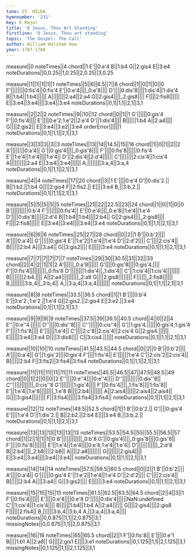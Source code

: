```yaml
---
tune: ST. HILDA
hymnnumber: '231'
key: E Major
title: 'O Jesus, Thou Art Standing'
firstline: 'O Jesus, Thou art standing'
topic: 'The Gospel: The Call'
author: William Walsham How
year: 1707-1788
---
```

measure||0
noteTimes||4
chord||1
E'||0:e'4
B||1:b4
G||2:gis4
E||3:e4
noteDurations||0,0.25||1,0.25||2,0.25||3,0.25

measure||1||1||1||1||1
noteTimes||5||6||6.5||7||8
chord||1||0||1||0||0
F'||||||||0:fis'4||0:fis'4
E'||0:e'4||||_0:e'8||||
D'||||0:dis'8||||1:dis'4||1:dis'4
B||1:b4||1:b4||||||
A||||||||2:a4||2:a4
G||2:gis4||||_2:gis8||||
F||||2:fis8||||||
E||3:e4||3:e4||||3:e4||3:e4
noteDurations||0,1||1,1||2,1||3,1

measure||2||2||2
noteTimes||9||10||12
chord||0||1||1
G'||||||0:gis'4
F'||0:fis'4||||
E'||||0:e'2;1:e'2||2:e'4
D'||1:dis'4||||
B||||||1:b4
A||2:a4||||
G||||2:gis2||
E||3:e4||3:e2||3:e4
orderError||||||1
noteDurations||0,1||1,1||2,1||3,1

measure||3||3||3||3||3
noteTimes||13||14||14.5||15||16
chord||1||0||1||2||2
A'||||||||0:a'4||
G'||0:gis'4||||_0:gis'8||||
F'||||0:fis'8||||||0:fis'4
E'||1:e'4||1:e'4||||1:e'4||
D'||2:dis'4||2:d'4||||||
C'||||||||2:cis'4||1:cis'4
A||||||||||2:a4
E||3:e4||3:e4||||||
A,||||||||3:a,4||3:a,4
noteDurations||0,1||1,1||2,1||3,1

measure||4||4
noteTimes||17||20
chord||3||1
E'||||0:e'4
D'||0:dis'2.||
B||1:b2.||1:b4
G||||2:gis4
F||2:fis2.||
E||||3:e4
B,||3:b,2.||
noteDurations||0,1||1,1||2,1||3,1

measure||5||5||5||5||5
noteTimes||21||22||22.5||23||24
chord||1||0||1||0||0
B'||||||||||0:b'4
F'||||||||0:fis'4||
E'||0:e'4||||_0:e'8||1:e'4||1:e'4
D'||||0:dis'8||||||2:d'4
B||1:b4||1:b4||||2:b4||
G||2:gis4||||_2:gis8||||
F||||2:fis8||||||
E||3:e4||3:e4||||3:e4||3:e4
noteDurations||0,1||1,1||2,1||3,1

measure||6||6||6
noteTimes||25||27||28
chord||0||2||1
B'||0:b'2||||
A'||||0:a'4||
G'||||||0:gis'4
E'||1:e'2||1:e'4||1:e'4
D'||2:d'2||||
C'||||2:cis'4||
B||||||2:b4
A||||3:a4||
G||3:gis2||||
E||||||3:e4
noteDurations||0,1||1,1||2,1||3,1

measure||7||7||7||7||7||7
noteTimes||29||30||30.5||31||32||33
chord||2||4||2||1||1||2
A'||||||_0:a'8||||||
G'||||0:gis'8||||0:gis'4.||||
F'||0:fis'4||||||||||_0:fis'8
D'||||||||1:dis'4||_1:dis'4||
C'||1:cis'4||1:cis'4||||||||
B||||||||2:b4.||||
A||2:a4||||||||||_2:a8
G||||2:gis8||||||||
F||||||_2:fis8||||||
B,||||||||3:b,4||_3:b,4||
A,||3:a,4||3:a,4||||||||
noteDurations||0,1||1,1||2,1||3,1

measure||8||8
noteTimes||33.5||36.5
chord||1||1
B'||||0:b'4
E'||0:e'2.;1:e'2.||1:e'4
G||2:gis2.||2:gis4
E||3:e2.||3:e4
noteDurations||0,1||1,1||2,1||3,1

measure||9||9||9||9
noteTimes||37.5||39||39.5||40.5
chord||4||0||2||4
E''||0:e''4.||||||
D''||||0:dis''8||||
C''||||||0:cis''4||
G'||1:gis'4.||||||0:gis'4;1:gis'4
F'||||1:fis'8||||
E'||||||1:e'4||
C'||||2:c'8||2:cis'4||2:cis'4
G||2:gis4.||||||
E||||||3:e4||3:e4
D||||3:dis8||||
C||3:cis4.||||||
noteDurations||0,1||1,1||2,1||3,1

measure||10||10||10
noteTimes||41.5||43.5||44.5
chord||0||2||0
B'||0:b'2||||
A'||||0:a'4||
G'||1:gis'2||||0:gis'4
F'||||1:fis'4||
E'||||||1:e'4
C'||2:cis'2||2:cis'4||
B||||||2:b4
F||3:fis2||3:fis4||3:fis4
noteDurations||0,1||1,1||2,1||3,1

measure||11||11||11||11||11||11
noteTimes||45.5||46.5||47||47.5||48.5||49
chord||0||1||2||0||0||2
E''||||0:e''4||||0:e''4||||
D''||||||||||0:dis''8||
C''||||||||||||_0:cis''8
G'||||||||1:gis'4||||
F'||0:fis'4||||_1:fis'8||||1:fis'8||
E'||1:e'4||1:e'8||||||||_1:e'8
B||||2:b4||||||||
A||2:ais4||||||2:ais4||2:ais4||
G||||3:gis4||||||||
F||3:fis4||||||3:fis4||3:fis4||
noteDurations||0,1||1,1||2,1||3,1

measure||12||12
noteTimes||49.5||52.5
chord||1||1
B'||0:b'2.||
G'||||0:gis'4
E'||||1:e'4
D'||1:dis'2.||
B||2:b2.||2:b4
E||||3:e4
B,||3:b,2.||
noteDurations||0,1||1,1||2,1||3,1

measure||13||13||13||13||13||13
noteTimes||53.5||54.5||55||55.5||56.5||57
chord||1||2||1||1||1||0
B'||||||||||||_0:b'8
G'||0:gis'4||||_0:gis'8||||0:gis'8||
F'||||0:fis'8||||||||
E'||1:e'4||1:e'4||||0:e'4;1:e'4||1:e'4||
D'||||||||||||_2:d'8
B||2:b4||||_2:b8||||2:b8||
A||||2:a8||||||||
G||||||||2:gis4||||
E||3:e4||3:e4||||3:e4||3:e4||
noteDurations||0,1||1,1||2,1||3,1

measure||14||14||14
noteTimes||57.5||59.5||60.5
chord||0||2||1
B'||0:b'2||||
A'||||0:a'4||
G'||||||0:gis'4
E'||1:e'2||1:e'4||1:e'4
D'||2:d'2||||
C'||||2:cis'4||
B||||||2:b4
A||||3:a4||
G||3:gis2||||
E||||||3:e4
noteDurations||0,1||1,1||2,1||3,1

measure||15||15||15||15
noteTimes||61.5||62.5||63.5||64.5
chord||2||4||3||1
F'||0:fis'4||||||
E'||||0:e'4||||0:e'8
D'||||||0:dis'4||||||NaN:undefined
C'||1:cis'4||1:cis'4||||
B||||||1:b4||1:b4
A||2:a4||||||
G||||2:gis4||||2:gis8
F||||||2:fis4||
B,||||||3:b,4||3:b,4
A,||3:a,4||3:a,4||||
noteDurations||0,0.875||1,1||2,0.875||3,1
missingNotes||0,0.875||1,1||2,0.875||3,1

measure||16||16
noteTimes||65||65.5
chord||2||1
F'||0:fis'8||
E'||||0:e'1
B||||1:b1
A||2:a8||
G||||2:gis1
E||||3:e1
noteDurations||0,1.125||1,1||2,1.125||3,1
missingNotes||0,1.125||1,1||2,1.125||3,1

